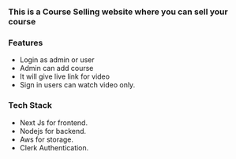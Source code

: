 ### This is a Course Selling website where you can sell your course 

### Features
- Login as admin or user
- Admin can add course
- It will give live link for video
- Sign in users can watch video only.

### Tech Stack
- Next Js for frontend.
- Nodejs for backend.
- Aws for storage.
- Clerk Authentication.
